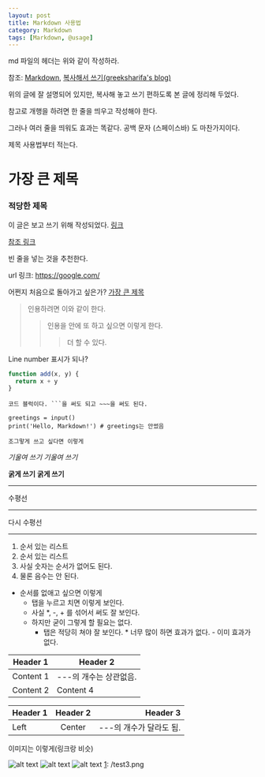 ```yaml
---
layout: post
title: Markdown 사용법
category: Markdown
tags: [Markdown, @usage]
---
```


md 파일의 헤더는 위와 같이 작성하라.

참조: 
[Markdown](https://simhyejin.github.io/2016/06/30/Markdown-syntax/#unordered-list), 
[복사해서 쓰기(greeksharifa's blog)](https://greeksharifa.github.io/algorithm/2018/06/29/Markdown/)

위의 글에 잘 설명되어 있지만, 
복사해 놓고 쓰기 편하도록 본 글에 정리해 두었다.

참고로 개행을 하려면 한 줄을 띄우고 작성해야 한다. 



그러나 여러 줄을 띄워도 효과는 똑같다.
공백 문자                   (스페이스바)            도 마찬가지이다. 

제목 사용법부터 적는다.
# 가장 큰 제목

### 적당한 제목

이 글은 보고 쓰기 위해 작성되었다.
[링크](https://google.com/)

[참조 링크][1]

[1]:  https://greeksharifa.github.io/algorithm/2018/06/29/Markdown/ "greeksharifa's blog - Markdown"

빈 줄을 넣는 것을 추천한다.

url 링크: <https://google.com/> 

어쩐지 처음으로 돌아가고 싶은가? [가장 큰 제목](#가장-큰-제목)

> 인용하려면 이와 같이 한다.
>> 인용을 안에 또 하고 싶으면 이렇게 한다.
>>> 더 할 수 있다.

Line number 표시가 되나?
```javascript {.line-numbers}
function add(x, y) {
  return x + y
}
```

```
코드 블럭이다. ```을 써도 되고 ~~~을 써도 된다.
```
~~~
greetings = input()
print('Hello, Markdown!') # greetings는 안썼음
~~~
`조그맣게 쓰고 싶다면 이렇게`

*기울여 쓰기*
_기울여 쓰기_

**굵게 쓰기**
__굵게 쓰기__

---
수평선
***
다시 수평선
___

1. 순서 있는 리스트
2. 순서 있는 리스트
0. 사실 숫자는 순서가 없어도 된다.
1232. 물론 음수는 안 된다.

* 순서를 없애고 싶으면 이렇게
  * 탭을 누르고 치면 이렇게 보인다.
  - 사실 *, -, + 를 섞어서 써도 잘 보인다.
  + 하지만 굳이 그렇게 할 필요는 없다.
       * 탭은 적당히 쳐야 잘 보인다. 
                          * 너무 많이 하면 효과가 없다.
                          - 이미 효과가 없다.

Header 1 | Header 2
------------------ | --------------------
Content 1 | ---의 개수는 상관없음.
Content 2 | Content 4

| Header 1 | Header 2 | Header 3 |
| :-------- | :----------: | --------: |
| Left | Center | ---의 개수가 달라도 됨. |

이미지는 이렇게(링크랑 비슷)

![alt text](/test1.png) 
![alt text](image_URL)
![alt text][1]
[1]: /test3.png

